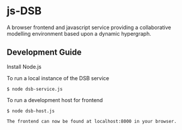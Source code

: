js-DSB
======

A browser frontend and javascript service providing a collaborative modelling environment based upon a dynamic hypergraph.

Development Guide
-----------------

Install Node.js

To run a local instance of the DSB service

```shell
$ node dsb-service.js
```

To run a development host for frontend

```shell
$ node dsb-host.js

The frontend can now be found at localhost:8000 in your browser.
